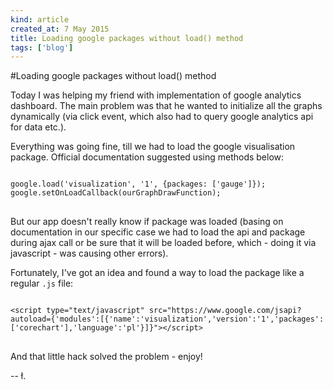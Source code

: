 ```yaml
---
kind: article
created_at: 7 May 2015
title: Loading google packages without load() method
tags: ['blog']
---
```


#Loading google packages without load() method

Today I was helping my friend with implementation of google analytics dashboard. The main problem was that he wanted to initialize all the graphs dynamically (via click event, which also had to query google analytics api for data etc.). 

Everything was going fine, till we had to load the google visualisation package. Official documentation suggested using methods below:

<pre>
<code class="javascript">
google.load('visualization', '1', {packages: ['gauge']});
google.setOnLoadCallback(ourGraphDrawFunction);
</code>
</pre>

But our app doesn't really know if package was loaded (basing on documentation in our specific case we had to load the api and package during ajax call or be sure that it will be loaded before, which - doing it via javascript - was causing other errors).

Fortunately, I've got an idea and found a way to load the package like a regular `.js` file:

<pre>
<code class="javascript">
&lt;script type="text/javascript" src="https://www.google.com/jsapi?autoload={'modules':[{'name':'visualization','version':'1','packages':['corechart'],'language':'pl'}]}">&lt;/script>	
</code>
</pre>

And that little hack solved the problem - enjoy!

-- ł.
